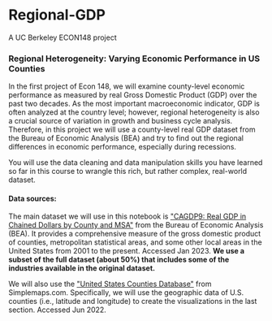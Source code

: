 # Regional-GDP
A UC Berkeley ECON148 project

### Regional Heterogeneity: Varying Economic Performance in US Counties
In the first project of Econ 148, we will examine county-level economic performance as measured by real Gross Domestic Product (GDP) over the past two decades. As the most important macroeconomic indicator, GDP is often analyzed at the country level; however, regional heterogeneity is also a crucial source of variation in growth and business cycle analysis. Therefore, in this project we will use a county-level real GDP dataset from the Bureau of Economic Analysis (BEA) and try to find out the regional differences in economic performance, especially during recessions.

You will use the data cleaning and data manipulation skills you have learned so far in this course to wrangle this rich, but rather complex, real-world dataset. 

#### Data sources: 

The main dataset we will use in this notebook is ["CAGDP9: Real GDP in Chained Dollars by County and MSA"](https://www.bea.gov/data/gdp/gdp-county-metro-and-other-areas) from the Bureau of Economic Analysis (BEA). It provides a comprehensive measure of the gross domestic product of counties, metropolitan statistical areas, and some other local areas in the United States from 2001 to the present. Accessed Jan 2023. **We use a subset of the full dataset (about 50%) that includes some of the industries available in the original dataset.**

We will also use the ["United States Counties Database"](https://simplemaps.com/data/us-counties) from Simplemaps.com. Specifically, we will use the geographic data of U.S. counties (i.e., latitude and longitude) to create the visualizations in the last section. Accessed Jun 2022. 
